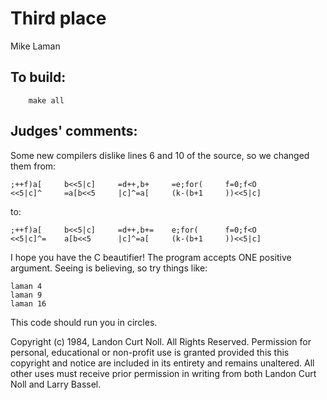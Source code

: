 # Third place

Mike Laman

## To build:

        make all

## Judges' comments:

Some new compilers dislike lines 6 and 10 of the source, so we changed
them from:

	;++f)a[		b<<5|c]		=d++,b+		=e;for(		f=0;f<O
	<<5|c]^		=a[b<<5		|c]^=a[		(k-(b+1		))<<5|c]

to:

	;++f)a[		b<<5|c]		=d++,b+=	e;for(		f=0;f<O
	<<5|c]^=	a[b<<5		|c]^=a[		(k-(b+1		))<<5|c]

I hope you have the C beautifier! The program accepts ONE positive
argument.  Seeing is believing, so try things like:

	laman 4
	laman 9
	laman 16

This code should run you in circles.

Copyright (c) 1984, Landon Curt Noll.
All Rights Reserved.  Permission for personal, educational or non-profit use is
granted provided this this copyright and notice are included in its entirety
and remains unaltered.  All other uses must receive prior permission in writing
from both Landon Curt Noll and Larry Bassel.

